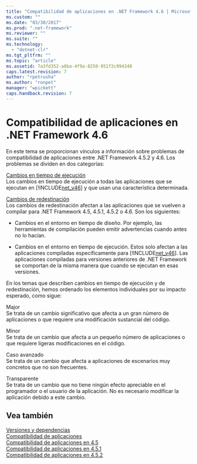 ```yaml
---
title: "Compatibilidad de aplicaciones en .NET Framework 4.6 | Microsoft Docs"
ms.custom: ""
ms.date: "03/30/2017"
ms.prod: ".net-framework"
ms.reviewer: ""
ms.suite: ""
ms.technology: 
  - "dotnet-clr"
ms.tgt_pltfrm: ""
ms.topic: "article"
ms.assetid: 7a3fd352-a8ba-4f9a-8250-951f2c994248
caps.latest.revision: 7
author: "rpetrusha"
ms.author: "ronpet"
manager: "wpickett"
caps.handback.revision: 7
---
```

# Compatibilidad de aplicaciones en .NET Framework 4.6
En este tema se proporcionan vínculos a información sobre problemas de compatibilidad de aplicaciones entre .NET Framework 4.5.2 y 4.6.  Los problemas se dividen en dos categorías:  
  
 [Cambios en tiempo de ejecución](../../../docs/framework/migration-guide/runtime-changes-in-the-net-framework-4-6.md)  
 Los cambios en tiempo de ejecución a todas las aplicaciones que se ejecutan en [!INCLUDE[net_v46](../../../includes/net-v46-md.md)] y que usan una característica determinada.  
  
 [Cambios de redestinación](../../../docs/framework/migration-guide/retargeting-changes-in-the-net-framework-4-6.md)  
 Los cambios de redestinación afectan a las aplicaciones que se vuelven a compilar para .NET Framework 4.5, 4.5.1, 4.5.2 o 4.6.  Son los siguientes:  
  
-   Cambios en el entorno en tiempo de diseño.  Por ejemplo, las herramientas de compilación pueden emitir advertencias cuando antes no lo hacían.  
  
-   Cambios en el entorno en tiempo de ejecución.  Estos solo afectan a las aplicaciones compiladas específicamente para [!INCLUDE[net_v46](../../../includes/net-v46-md.md)].  Las aplicaciones compiladas para versiones anteriores de .NET Framework se comportan de la misma manera que cuando se ejecutan en esas versiones.  
  
 En los temas que describen cambios en tiempo de ejecución y de redestinación, hemos ordenado los elementos individuales por su impacto esperado, como sigue:  
  
 Major  
 Se trata de un cambio significativo que afecta a un gran número de aplicaciones o que requiere una modificación sustancial del código.  
  
 Minor  
 Se trata de un cambio que afecta a un pequeño número de aplicaciones o que requiere ligeras modificaciones en el código.  
  
 Caso avanzado  
 Se trata de un cambio que afecta a aplicaciones de escenarios muy concretos que no son frecuentes.  
  
 Transparente  
 Se trata de un cambio que no tiene ningún efecto apreciable en el programador o el usuario de la aplicación.  No es necesario modificar la aplicación debido a este cambio.  
  
## Vea también  
 [Versiones y dependencias](../../../docs/framework/migration-guide/versions-and-dependencies.md)   
 [Compatibilidad de aplicaciones](../../../docs/framework/migration-guide/application-compatibility.md)   
 [Compatibilidad de aplicaciones en 4.5](../../../docs/framework/migration-guide/application-compatibility-in-the-net-framework-4-5.md)   
 [Compatibilidad de aplicaciones en 4.5.1](../../../docs/framework/migration-guide/application-compatibility-in-the-net-framework-4-5-1.md)   
 [Compatibilidad de aplicaciones en 4.5.2](../../../docs/framework/migration-guide/application-compatibility-in-the-net-framework-4-5-2.md)